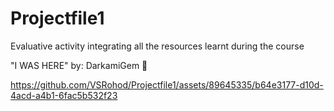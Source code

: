# Projectfile1
 Evaluative activity integrating all the resources learnt during the course
 
 "I WAS HERE"
 by: DarkamiGem 🐺
 
https://github.com/VSRohod/Projectfile1/assets/89645335/b64e3177-d10d-4acd-a4b1-6fac5b532f23

